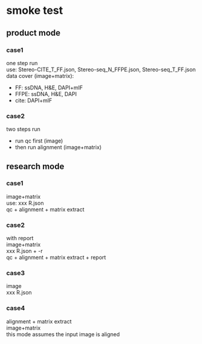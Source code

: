 # smoke test
## product mode

### case1
one step run <br>
use: Stereo-CITE_T_FF.json, Stereo-seq_N_FFPE.json, Stereo-seq_T_FF.json <br>
data cover (image+matrix):
- FF: ssDNA, H&E, DAPI+mIF
- FFPE: ssDNA, H&E, DAPI
- cite: DAPI+mIF

### case2
two steps run 
- run qc first (image)
- then run alignment (image+matrix)

## research mode
### case1
image+matrix <br>
use: xxx R.json <br>
qc + alignment + matrix extract <br>

### case2
with report <br>
image+matrix <br>
xxx R.json + -r <br>
qc + alignment + matrix extract + report <br>

### case3
image <br>
xxx R.json <br>

### case4
alignment + matrix extract <br>
image+matrix <br>
this mode assumes the input image is aligned <br>